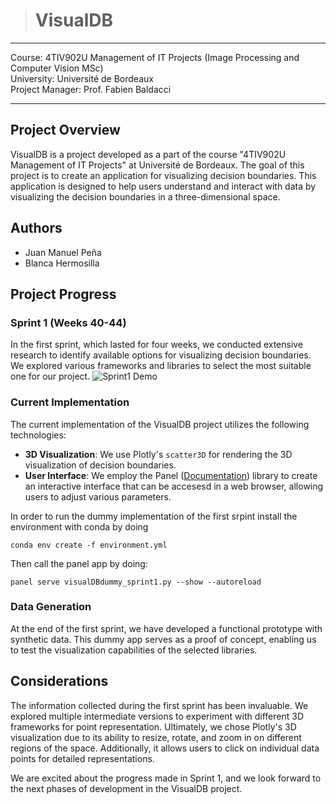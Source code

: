 > # VisualDB

---

Course: 4TIV902U Management of IT Projects (Image Processing and Computer Vision MSc)  
University: Université de Bordeaux  
Project Manager: Prof. Fabien Baldacci

---

## Project Overview

VisualDB is a project developed as a part of the course "4TIV902U Management of IT Projects" at Université de Bordeaux. The goal of this project is to create an application for visualizing decision boundaries. This application is designed to help users understand and interact with data by visualizing the decision boundaries in a three-dimensional space.

## Authors

- Juan Manuel Peña
- Blanca Hermosilla

## Project Progress

### Sprint 1 (Weeks 40-44)

In the first sprint, which lasted for four weeks, we conducted extensive research to identify available options for visualizing decision boundaries. We explored various frameworks and libraries to select the most suitable one for our project.
![Sprint1 Demo](https://jm-pt.eu/wp-content/uploads/2023/11/sprint1demo.gif)

### Current Implementation

The current implementation of the VisualDB project utilizes the following technologies:

- **3D Visualization**: We use Plotly's `scatter3D` for rendering the 3D visualization of decision boundaries.
- **User Interface**: We employ the Panel ([Documentation](https://panel.holoviz.org/getting_started/build_app.html)) library to create an interactive interface that can be accesesd in a web browser, allowing users to adjust various parameters.

In order to run the dummy implementation of the first srpint install the environment with conda by doing 

```
conda env create -f environment.yml
```

Then call the panel app by doing:

```
panel serve visualDBdummy_sprint1.py --show --autoreload

```

### Data Generation

At the end of the first sprint, we have developed a functional prototype with synthetic data. This dummy app serves as a proof of concept, enabling us to test the visualization capabilities of the selected libraries.

## Considerations

The information collected during the first sprint has been invaluable. We explored multiple intermediate versions to experiment with different 3D frameworks for point representation. Ultimately, we chose Plotly's 3D visualization due to its ability to resize, rotate, and zoom in on different regions of the space. Additionally, it allows users to click on individual data points for detailed representations.

We are excited about the progress made in Sprint 1, and we look forward to the next phases of development in the VisualDB project.
